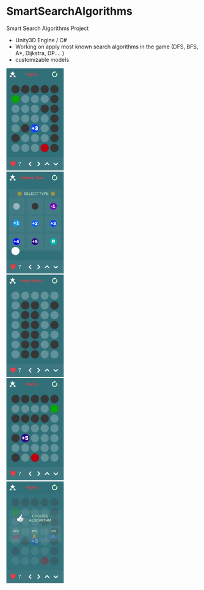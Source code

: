 # SmartSearchAlgorithms
Smart Search Algorithms Project

- Unity3D Engine / C#
- Working on apply most known search algorithms in
the game (DFS, BFS, A*, Dijkstra, DP.... )
- customizable models

 <div class="row">
  <div class="column">
    <img src="https://github.com/Yassarooo/SmartSearchAlgorithms/blob/main/1.jpg" width="150">
  </div>
  <div class="column">
    <img src="https://github.com/Yassarooo/SmartSearchAlgorithms/blob/main/2.jpg" width="150">
  </div>
  <div class="column">
    <img src="https://github.com/Yassarooo/SmartSearchAlgorithms/blob/main/3.jpg" width="150">
  </div>
  <div class="column">
    <img src="https://github.com/Yassarooo/SmartSearchAlgorithms/blob/main/4.jpg" width="150">
  </div>
  <div class="column">
    <img src="https://github.com/Yassarooo/SmartSearchAlgorithms/blob/main/5.jpg" width="150">
  </div>
</div> 
